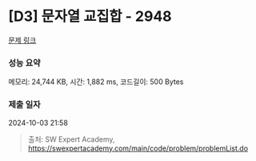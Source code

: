 # [D3] 문자열 교집합 - 2948 

[문제 링크](https://swexpertacademy.com/main/code/problem/problemDetail.do?contestProbId=AV-Un3G64SUDFAXr) 

### 성능 요약

메모리: 24,744 KB, 시간: 1,882 ms, 코드길이: 500 Bytes

### 제출 일자

2024-10-03 21:58



> 출처: SW Expert Academy, https://swexpertacademy.com/main/code/problem/problemList.do